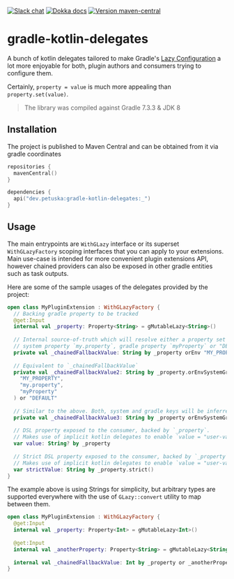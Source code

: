 [![Slack chat](https://img.shields.io/badge/kotlinlang-green?logo=slack&style=flat-square)](https://kotlinlang.slack.com/team/UL1A5BA2X)
[![Dokka docs](https://img.shields.io/badge/docs-dokka-orange?style=flat-square)](http://mpetuska.github.io/gradle-kotlin-delegates)
[![Version maven-central](https://img.shields.io/maven-central/v/dev.petuska/gradle-kotlin-delegates?logo=apache-maven&style=flat-square)](https://mvnrepository.com/artifact/dev.petuska/gradle-kotlin-delegates/latest)

# gradle-kotlin-delegates

A bunch of kotlin delegates tailored to make
Gradle's [Lazy Configuration](https://docs.gradle.org/current/userguide/lazy_configuration.html) a lot more enjoyable
for both, plugin authors and consumers trying to configure them.

Certainly, `property = value` is much more appealing than `property.set(value)`.

> The library was compiled against Gradle 7.3.3 & JDK 8

## Installation

The project is published to Maven Central and can be obtained from it via gradle coordinates

```kotlin
repositories {
  mavenCentral()
}

dependencies {
  api("dev.petuska:gradle-kotlin-delegates:_")
}
```

## Usage

The main entrypoints are `WithGLazy` interface or its superset `WithGLazyFactory` scoping interfaces that you can apply
to your extensions. Main use-case is intended for more convenient plugin extensions API, however chained providers can
also be exposed in other gradle entities such as task outputs.

Here are some of the sample usages of the delegates provided by the project:

```kotlin
open class MyPluginExtension : WithGLazyFactory {
  // Backing gradle property to be tracked
  @get:Input
  internal val _property: Property<String> = gMutableLazy<String>()
  
  // Internal source-of-truth which will resolve either a property set by user, environment variable `MY_PROPERTY`,
  // system property `my.property`, gradle property `myProperty` or "DEFAULT" value, whichever comes first.
  private val _chainedFallbackValue: String by _property orEnv "MY_PROPERTY" orSystemProperty "my.property" orGradleProperty "myProperty" or "DEFAULT"
  
  // Equivalent to `_chainedFallbackValue`
  private val _chainedFallbackValue2: String by _property.orEnvSystemGradlePropertyChain(
    "MY_PROPERTY",
    "my.property",
    "myProperty"
  ) or "DEFAULT"
  
  // Similar to the above. Both, system and gradle keys will be inferred as "my.property"
  private val _chainedFallbackValue3: String by _property orEnvSystemGradlePropertyChain "MY_PROPERTY" or "DEFAULT"
  
  // DSL property exposed to the consumer, backed by `_property`. 
  // Makes use of implicit kotlin delegates to enable `value = "user-value"` syntax
  var value: String? by _property
  
  // Strict DSL property exposed to the consumer, backed by `_property`. "Strict" mode prevents the end-user from setting nullable values.
  // Makes use of implicit kotlin delegates to enable `value = "user-value"` syntax
  var strictValue: String by _property.strict()
}
```

The example above is using Strings for simplicity, but arbitrary types are supported everywhere with the use
of `GLazy::convert` utility to map between them.

```kotlin
open class MyPluginExtension : WithGLazyFactory {
  @get:Input
  internal val _property: Property<Int> = gMutableLazy<Int>()
  
  @get:Input
  internal val _anotherProperty: Property<String> = gMutableLazy<String>()
  
  internal val _chainedFallbackValue: Int by _property or _anotherProperty.convert(String::toInt)
}
```
